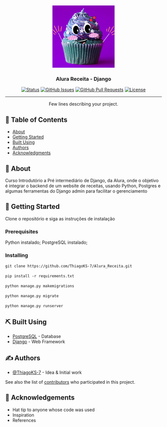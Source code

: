 <p align="center">
  <a href="" rel="noopener">
 <img width=200px height=200px src="./alura_receita/static/img/core-img/logo-gif.gif" alt="Project logo"></a>
</p>

<h3 align="center">Alura Receita - Django</h3>

<div align="center">

[![Status](https://img.shields.io/badge/status-active-success.svg)]()
[![GitHub Issues](https://img.shields.io/github/issues/ThiagoKS-7/Alura_Receita)](https://github.com/kylelobo/The-Documentation-Compendium/issues)
[![GitHub Pull Requests](https://img.shields.io/github/issues-pr/ThiagoKS-7/Alura_Receita)](https://github.com/kylelobo/The-Documentation-Compendium/pulls)
[![License](https://img.shields.io/badge/license-MIT-blue.svg)](/LICENSE)

</div>

---

<p align="center"> Few lines describing your project.
    <br> 
</p>

## 📝 Table of Contents

- [About](#about)
- [Getting Started](#getting_started)
- [Built Using](#built_using)
- [Authors](#authors)
- [Acknowledgments](#acknowledgement)

## 🧐 About <a name = "about"></a>

Curso Introdutório a Pré intermediário de Django, da Alura, onde o objetivo é integrar o backend de um website de receitas, usando Python, Postgres e algumas ferramentas do Django admin para facilitar o gerenciamento

## 🏁 Getting Started <a name = "getting_started"></a>

Clone o repositório e siga as instruções de instalação

### Prerequisites

Python instalado;
PostgreSQL instalado;

### Installing

```
git clone https://github.com/ThiagoKS-7/Alura_Receita.git

pip install -r requirements.txt

python manage.py makemigrations

python manage.py migrate

python manage.py runserver
```

## ⛏️ Built Using <a name = "built_using"></a>

- [PostgreSQL](https://www.postgresql.org) - Database
- [Django](https://www.djangoproject.com) - Web Framework

## ✍️ Authors <a name = "authors"></a>

- [@ThiagoKS-7](https://github.com/ThiagoKS-7) - Idea & Initial work

See also the list of [contributors](https://github.com/ThiagoKS-7/Alura_Receita/contributors) who participated in this project.

## 🎉 Acknowledgements <a name = "acknowledgement"></a>

- Hat tip to anyone whose code was used
- Inspiration
- References

